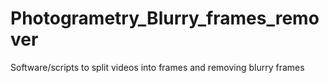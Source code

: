 # Photogrametry_Blurry_frames_remover
Software/scripts to split videos into frames and removing blurry frames 
